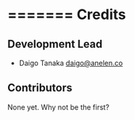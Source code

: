 =======
Credits
=======

Development Lead
----------------

* Daigo Tanaka <daigo@anelen.co>

Contributors
------------

None yet. Why not be the first?
